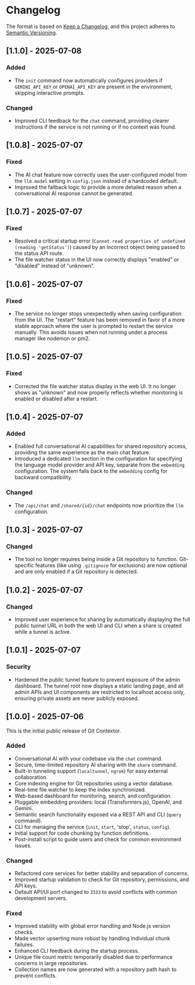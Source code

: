 # Changelog

The format is based on [Keep a Changelog](https://keepachangelog.com/en/1.0.0/),
and this project adheres to [Semantic Versioning](https://semver.org/spec/v2.0.0.html).

## [1.1.0] - 2025-07-08

### Added
- The `init` command now automatically configures providers if `GEMINI_API_KEY` or `OPENAI_API_KEY` are present in the environment, skipping interactive prompts.

### Changed
- Improved CLI feedback for the `chat` command, providing clearer instructions if the service is not running or if no context was found.

## [1.0.8] - 2025-07-07

### Fixed
- The AI chat feature now correctly uses the user-configured model from the `llm.model` setting in `config.json` instead of a hardcoded default.
- Improved the fallback logic to provide a more detailed reason when a conversational AI response cannot be generated.

## [1.0.7] - 2025-07-07

### Fixed
- Resolved a critical startup error (`Cannot read properties of undefined (reading 'getStatus')`) caused by an incorrect object being passed to the status API route.
- The file watcher status in the UI now correctly displays "enabled" or "disabled" instead of "unknown".

## [1.0.6] - 2025-07-07

### Fixed
- The service no longer stops unexpectedly when saving configuration from the UI. The "restart" feature has been removed in favor of a more stable approach where the user is prompted to restart the service manually. This avoids issues when not running under a process manager like nodemon or pm2.

## [1.0.5] - 2025-07-07

### Fixed
- Corrected the file watcher status display in the web UI. It no longer shows as "unknown" and now properly reflects whether monitoring is enabled or disabled after a restart.

## [1.0.4] - 2025-07-07

### Added
- Enabled full conversational AI capabilities for shared repository access, providing the same experience as the main chat feature.
- Introduced a dedicated `llm` section in the configuration for specifying the language model provider and API key, separate from the `embedding` configuration. The system falls back to the `embedding` config for backward compatibility.

### Changed
- The `/api/chat` and `/shared/{id}/chat` endpoints now prioritize the `llm` configuration.

## [1.0.3] - 2025-07-07

### Changed
- The tool no longer requires being inside a Git repository to function. Git-specific features (like using `.gitignore` for exclusions) are now optional and are only enabled if a Git repository is detected.

## [1.0.2] - 2025-07-07

### Changed
- Improved user experience for sharing by automatically displaying the full public tunnel URL in both the web UI and CLI when a share is created while a tunnel is active.

## [1.0.1] - 2025-07-07

### Security
- Hardened the public tunnel feature to prevent exposure of the admin dashboard. The tunnel root now displays a static landing page, and all admin APIs and UI components are restricted to localhost access only, ensuring private assets are never publicly exposed.

## [1.0.0] - 2025-07-06

This is the initial public release of Git Contextor.

### Added
- Conversational AI with your codebase via the `chat` command.
- Secure, time-limited repository AI sharing with the `share` command.
- Built-in tunneling support (`localtunnel`, `ngrok`) for easy external collaboration.
- Core indexing engine for Git repositories using a vector database.
- Real-time file watcher to keep the index synchronized.
- Web-based dashboard for monitoring, search, and configuration.
- Pluggable embedding providers: local (Transformers.js), OpenAI, and Gemini.
- Semantic search functionality exposed via a REST API and CLI (`query` command).
- CLI for managing the service (`init`, `start`, 'stop', `status`, `config`).
- Initial support for code chunking by function definitions.
- Post-install script to guide users and check for common environment issues.

### Changed
- Refactored core services for better stability and separation of concerns.
- Improved startup validation to check for Git repository, permissions, and API keys.
- Default API/UI port changed to `3333` to avoid conflicts with common development servers.

### Fixed
- Improved stability with global error handling and Node.js version checks.
- Made vector upserting more robust by handling individual chunk failures.
- Enhanced CLI feedback during the startup process.
- Unique file count metric temporarily disabled due to performance concerns in large repositories.
- Collection names are now generated with a repository path hash to prevent conflicts.
